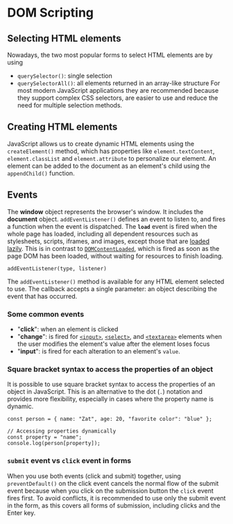 # DOM Scripting

## Selecting HTML elements

Nowadays, the two most popular forms to select HTML elements are by using 
-    `querySelector()`: single selection
-    `querySelectorAll()`: all elements returned in an array-like structure
For most modern JavaScript applications they are recommended because they support complex CSS selectors, are easier to use and reduce the need for multiple selection methods.

## Creating HTML elements

JavaScript allows us to create dynamic HTML elements using the `createElement()` method, which has properties like `element.textContent`, `element.classList` and `element.attribute` to personalize our element. An element can be added to the document as an element's child using the `appendChild()` function.

## Events

The **window** object represents the browser's window. It includes the **document** object.  `addEventListener()` defines an event to listen to, and fires a function when the event is dispatched. The **`load`** event is fired when the whole page has loaded, including all dependent resources such as stylesheets, scripts, iframes, and images, except those that are [loaded lazily](https://developer.mozilla.org/en-US/docs/Web/Performance/Lazy_loading#images_and_iframes). This is in contrast to [`DOMContentLoaded`](https://developer.mozilla.org/en-US/docs/Web/API/Document/DOMContentLoaded_event "DOMContentLoaded"), which is fired as soon as the page DOM has been loaded, without waiting for resources to finish loading.

```
addEventListener(type, listener)
```

The `addEventListener()` method is available for any HTML element selected to use. The callback accepts a single parameter: an object describing the event that has occurred.

### Some common events

- "**click**": when an element is clicked
- "**change**": is fired for [`<input>`](https://developer.mozilla.org/en-US/docs/Web/HTML/Element/input), [`<select>`](https://developer.mozilla.org/en-US/docs/Web/HTML/Element/select), and [`<textarea>`](https://developer.mozilla.org/en-US/docs/Web/HTML/Element/textarea) elements when the user modifies the element's value after the element loses focus 
- "**input**": is fired for each alteration to an element's `value`.

### Square bracket syntax to access the properties of an object

It is possible to use square bracket syntax to access the properties of an object in JavaScript. This is an alternative to the dot (`.`) notation and provides more flexibility, especially in cases where the property name is dynamic.

```
const person = { name: "Zat", age: 20, "favorite color": "blue" };

// Accessing properties dynamically 
const property = "name"; 
console.log(person[property]);
```

### `submit` event vs `click` event in forms

When you use both events (click and submit) together, using `preventDefault()` on the click event cancels the normal flow of the submit event because when you click on the submission button the `click` event fires first. To avoid conflicts, it is recommended to use only the submit event in the form, as this covers all forms of submission, including clicks and the Enter key.
